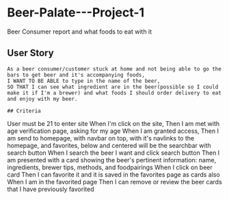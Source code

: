 # Beer-Palate---Project-1 
Beer Consumer report and what foods to eat with it
## User Story
```
As a beer consumer/customer stuck at home and not being able to go the bars to get beer and it's accompanying foods,
I WANT TO BE ABLE to type in the name of the beer, 
SO THAT I can see what ingredient are in the beer(possible so I could make it if I'm a brewer) and what foods I should order delivery to eat and enjoy with my beer. 

## Criteria
```
User must be 21 to enter site
When I'm click on the site,
Then I am met with age verification page, asking for my age
When I am granted access,
Then I am send to homepage, with navbar on top, with it's navlinks to the homepage, and favorites, below and centered will be the searchbar with search button
When I search the beer I want and click search button
Then I am presented with a card showing the beer's pertinent information: name, ingredients, brewer tips, methods, and foodpairings
When I click on beer card
Then I can favorite it and it is saved in the favorites page as cards also
When I am in the favorited page 
Then I can remove or review the beer cards that I have previously favorited
```
